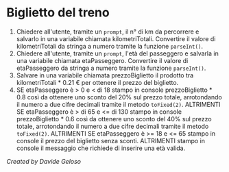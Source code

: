 # Biglietto del treno

1. Chiedere all'utente, tramite un `prompt`, il n° di km da percorrere e salvarlo in una variabile chiamata kilometriTotali. Convertire il valore di kilometriTotali da stringa a numero tramite la funzione `parseInt()`.
2. Chiedere all'utente, tramite un `prompt`, l'età del passeggero e salvarla in una variabile chiamata etaPasseggero. Convertire il valore di etaPasseggero da stringa a numero tramite la funzione `parseInt()`.
3. Salvare in una variabile chiamata prezzoBiglietto il prodotto tra kilometriTotali \* 0.21 € per ottenere il prezzo del biglietto.
4. SE etaPasseggero è > 0 e < di 18 stampo in console prezzoBiglietto \* 0.8 così da ottenere uno sconto del 20% sul prezzo totale, arrotondando il numero a due cifre decimali tramite il metodo `toFixed(2)`. ALTRIMENTI SE etaPasseggero è > di 65 e <= di 130 stampo in console prezzoBiglietto \* 0.6 così da ottenere uno sconto del 40% sul prezzo totale, arrotondando il numero a due cifre decimali tramite il metodo `toFixed(2)`. ALTRIMENTI SE etaPasseggero è >= 18 e <= 65 stampo in console il prezzo del biglietto senza sconti. ALTRIMENTI stampo in console il messaggio che richiede di inserire una età valida.

_Created by Davide Geloso_
